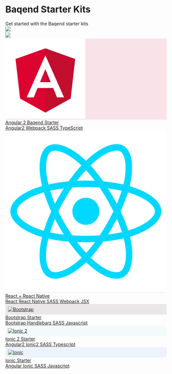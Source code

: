 <!-- <h1 class="text-center">Baqend Starter Kits</h1> -->
<div class="stars">
  <div class="container">
    <h1>Baqend Starter Kits</h1>
    Get started with the Baqend starter kits
    <div class="shooting-star">
      <img src="/img/shooting-star.png" />
    </div>
    <div class="shooting-star-right">
      <img src="/img/shooting-star.png" />
    </div>
  </div>
</div>

<div class="starter-kits">
  <a href="angular2/" class="starter-kits-item">
    <div class="logo-container" style="background: rgba(221, 3, 48, 0.1);">
      <img src="angular2.png" alt="Angular 2">
    </div>
    <div class="description">
      <div class="name">
        Angular 2 Baqend Starter
      </div>
      <div class="tags">
        <span class="tag">Angular2</span>
        <span class="tag">Webpack</span>
        <span class="tag">SASS</span>
        <span class="tag">TypeScript</span>
      </div>
    </div>
  </a>

  <a href="react/" class="starter-kits-item">
    <div class="logo-container" style="background: rgba(83, 193, 222, 0.11);">
      <img src="react.png" alt="React + Redux">
    </div>
    <div class="description">
      <div class="name">
        React + React Native
      </div>
      <div class="tags">
        <span class="tag">React</span>
        <span class="tag">React Native</span>
        <span class="tag">SASS</span>
        <span class="tag">Webpack</span>
        <span class="tag">JSX</span>
      </div>
    </div>
  </a>

  <a href="bootstrap/" class="starter-kits-item">
    <div class="logo-container" style="background: rgba(77, 35, 74, 0.1);">
      <img src="bootstrap.png" alt="Bootstrap" style="padding: 8px;">
    </div>
    <div class="description">
      <div class="name">
        Bootstrap Starter
      </div>
      <div class="tags">
        <span class="tag">Bootstrap</span>
        <span class="tag">Handlebars</span>
        <span class="tag">SASS</span>
        <span class="tag">Javascript</span>
      </div>
    </div>
  </a>

  <a href="ionic2/" class="starter-kits-item">
    <div class="logo-container" style="background: rgba(30, 162, 212, 0.04);">
      <img src="ionic2.png" alt="Ionic 2" style="padding: 8px;">
    </div>
    <div class="description">
      <div class="name">
        Ionic 2 Starter
      </div>
      <div class="tags">
        <span class="tag">Angular2</span>
        <span class="tag">Ionic2</span>
        <span class="tag">SASS</span>
        <span class="tag">Typescript</span>
      </div>
    </div>
  </a>

  <a href="ionic/" class="starter-kits-item">
    <div class="logo-container" style="background: rgba(78, 142, 247, 0.09);">
      <img src="ionic.png" alt="Ionic" style="padding: 8px;">
    </div>
    <div class="description">
      <div class="name">
        Ionic Starter
      </div>
      <div class="tags">
        <span class="tag">Angular</span>
        <span class="tag">Ionic</span>
        <span class="tag">SASS</span>
        <span class="tag">Javascript</span>
      </div>
    </div>
  </a>
</div>

